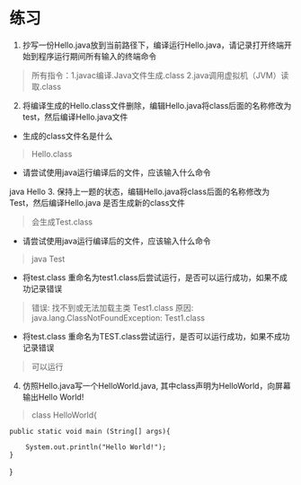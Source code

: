 # 练习 
1. 抄写一份Hello.java放到当前路径下，编译运行Hello.java，请记录打开终端开始到程序运行期间所有输入的终端命令
>所有指令：1.javac编译.Java文件生成.class
        2.java调用虚拟机（JVM）读取.class
2. 将编译生成的Hello.class文件删除，编辑Hello.java将class后面的名称修改为test，然后编译Hello.java文件
* 生成的class文件名是什么
>Hello.class
* 请尝试使用java运行编译后的文件，应该输入什么命令
>
java Hello
3. 保持上一题的状态，编辑Hello.java将class后面的名称修改为Test，然后编译Hello.java
是否生成新的class文件
>会生成Test.class
* 请尝试使用java运行编译后的文件，应该输入什么命令
>java Test
* 将test.class 重命名为test1.class后尝试运行，是否可以运行成功，如果不成功记录错误
>错误: 找不到或无法加载主类 Test1.class
原因: java.lang.ClassNotFoundException: Test1.class
* 将test.class 重命名为TEST.class尝试运行，是否可以运行成功，如果不成功记录错误
>可以运行
4. 仿照Hello.java写一个HelloWorld.java, 其中class声明为HelloWorld，向屏幕输出Hello World!

>class HelloWorld{

	public static void main (String[] args){

		System.out.println("Hello World!");
	}
}